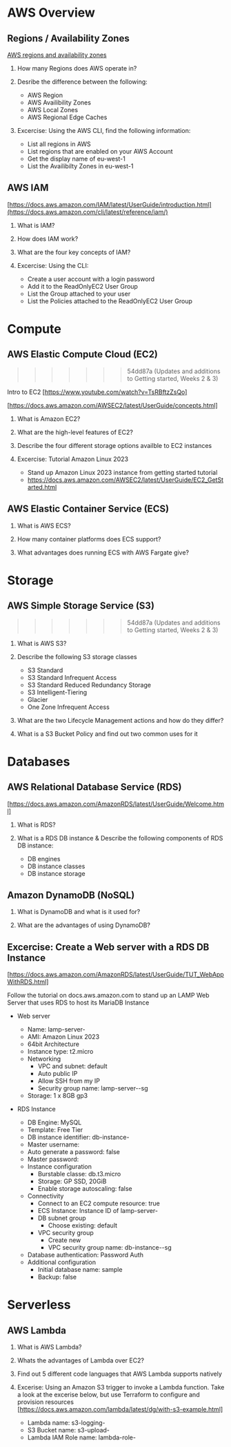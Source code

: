 # AWS Overview

## Regions / Availability Zones

[AWS regions and availability zones](https://docs.aws.amazon.com/AWSEC2/latest/UserGuide/using-regions-availability-zones.html)

1. How many Regions does AWS operate in?

2. Desribe the difference between the following:
    - AWS Region
    - AWS Availibility Zones
    - AWS Local Zones
    - AWS Regional Edge Caches

2. Excercise: Using the AWS CLI, find the following information:
    - List all regions in AWS
    - List regions that are enabled on your AWS Account
    - Get the display name of eu-west-1
    - List the Availibilty Zones in eu-west-1

## AWS IAM

[https://docs.aws.amazon.com/IAM/latest/UserGuide/introduction.html](https://docs.aws.amazon.com/cli/latest/reference/iam/)

1. What is IAM?

2. How does IAM work?

3. What are the four key concepts of IAM?

4. Excercise: Using the CLI: 
    - Create a user account with a login password
    - Add it to the ReadOnlyEC2 User Group
    - List the Group attached to your user
    - List the Policies attached to the ReadOnlyEC2 User Group

# Compute

## AWS Elastic Compute Cloud (EC2)
>>>>>>> 54dd87a (Updates and additions to Getting started, Weeks 2 & 3)

Intro to EC2
[https://www.youtube.com/watch?v=TsRBftzZsQo]

[https://docs.aws.amazon.com/AWSEC2/latest/UserGuide/concepts.html]


1. What is Amazon EC2?

2. What are the high-level features of EC2?

3. Describe the four different storage options availble to EC2 instances

4. Excercise: Tutorial Amazon Linux 2023
    - Stand up Amazon Linux 2023 instance from getting started tutorial
    - https://docs.aws.amazon.com/AWSEC2/latest/UserGuide/EC2_GetStarted.html

## AWS Elastic Container Service (ECS)

1. What is AWS ECS?

2. How many container platforms does ECS support?

3. What advantages does running ECS with AWS Fargate give?

# Storage

## AWS Simple Storage Service (S3)
>>>>>>> 54dd87a (Updates and additions to Getting started, Weeks 2 & 3)

1. What is AWS S3?

2. Describe the following S3 storage classes 
    - S3 Standard
    - S3 Standard Infrequent Access 
    - S3 Standard Reduced Redundancy Storage
    - S3 Intelligent-Tiering
    - Glacier
    - One Zone Infrequent Access

3. What are the two Lifecycle Management actions and how do they differ?

4. What is a S3 Bucket Policy and find out two common uses for it

# Databases

## AWS Relational Database Service (RDS) 

[https://docs.aws.amazon.com/AmazonRDS/latest/UserGuide/Welcome.html]

1. What is RDS?

2. What is a RDS DB instance & Describe the following components of RDS DB instance:
    - DB engines
    - DB instance classes
    - DB instance storage

## Amazon DynamoDB (NoSQL)

1. What is DynamoDB and what is it used for?

2. What are the advantages of using DynamoDB?

## Excercise: Create a Web server with a RDS DB Instance

[https://docs.aws.amazon.com/AmazonRDS/latest/UserGuide/TUT_WebAppWithRDS.html]

Follow the tutorial on docs.aws.amazon.com to stand up an LAMP Web Server that uses RDS to host its MariaDB Instance

- Web server
    - Name: lamp-server-<yourname>
    - AMI: Amazon Linux 2023
    - 64bit Architecture
    - Instance type: t2.micro
    - Networking
        - VPC and subnet: default
        - Auto public IP
        - Allow SSH from my IP
        - Security group name: lamp-server-<yourname>-sg
    - Storage: 1 x 8GB gp3

- RDS Instance
    - DB Engine: MySQL
    - Template: Free Tier
    - DB instance identifier: db-instance-<yourname>
    - Master username:<yourname>
    - Auto generate a password: false
    - Master password:<enter a password>
    - Instance configuration
        - Burstable classe: db.t3.micro
        - Storage: GP SSD, 20GiB
        - Enable storage autoscaling: false
    - Connectivity
        - Connect to an EC2 compute resource: true
        - ECS Instance: Instance ID of lamp-server-<yourname>
        - DB subnet group
            - Choose existing: default
        - VPC security group
            - Create new
            - VPC security group name: db-instance-<yourname>-sg
    - Database authentication: Password Auth
    - Additional configuration
        - Initial database name: sample
        - Backup: false

# Serverless

## AWS Lambda

1. What is AWS Lambda?

2. Whats the advantages of Lambda over EC2?

3. Find out 5 different code languages that AWS Lambda supports natively 

4. Excerise: Using an Amazon S3 trigger to invoke a Lambda function. Take a look at the excerise below, but use Terraform to configure and provision resources
[https://docs.aws.amazon.com/lambda/latest/dg/with-s3-example.html]

    - Lambda name: s3-logging-<yourname>
    - S3 Bucket name: s3-upload-<yourname>
    - Lambda IAM Role name: lambda-role-<yourname>



